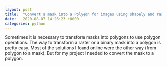 ```yaml
---
layout: post
title:  "Convert a mask into a Polygon for images using shapely and rasterio"
date:   2020-08-07 14:26:23 +0000
categories: python
---
```



Sometimes it is necessary to transform masks into polygons to use polygon operations. The way to transform a raster or a binary mask into a polygon is pretty easy. Most of the solutions I found online were the other way (from polygon to a mask). But for my project I needed to convert the mask to a polygon.


<script src="https://gist.github.com/rocreguant/4a2e1b762917bd2b80915403f66dcc3a.js"></script>
